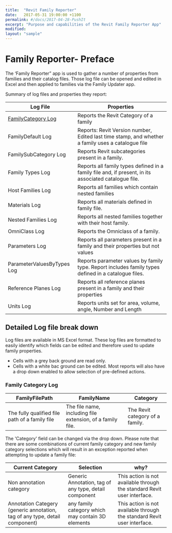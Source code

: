 ```yaml
---
title:  "Revit Family Reporter"
date:   2017-05-31 19:00:00 +1100
permalink: #/docs/2017-04-28-PushIt
excerpt: "Purpose and capabilities of the Revit Family Reporter App"
modified:
layout: "sample"
---
```


# Family Reporter- Preface

The ‘Family Reporter” app is used to gather a number of properties from families and their catalog files. Those log file can be opened and edited in Excel and then applied to families via the Family Updater app.

Summary of log files and properties they report:

| Log File | Properties |
|---------|------------|
| [FamilyCategory Log](#FamCategoryLog) | Reports the Revit Category of a family |
| FamilyDefault Log | Reports: Revit Version number, Edited last time stamp, and whether a family uses a catalogue file |
| FamilySubCategory Log | Reports Revit subcategories present in a family. |
| Family Types Log | Reports all family types defined in a family file and, if present, in its associated catalogue file. |
| Host Families Log | Reports all families which contain nested families |
| Materials Log | Reports all materials defined in family file. |
| Nested Families Log | Reports all nested families together with their host family. |
| OmniClass Log | Reports the Omniclass of a family. |
| Parameters Log | Reports all parameters present in a family and their properties but not values |
| ParameterValuesByTypes Log | Reports parameter values by family type. Report includes family types defined in a catalogue files. |
| Reference Planes Log | Reports all reference planes present in a family and their properties |
| Units Log | Reports units set for area, volume, angle, Number and Length |

## Detailed Log file break down

Log files are available in MS Excel format. These log files are formatted to easily identify which fields can be edited and therefore used to update family properties.

* Cells with a grey back ground are read only. 
* Cells with a white bac ground can be edited. Most reports will also have a drop down enabled to allow selection of pre-defined actions.

### <a id="FamCategoryLog"></a> Family Category Log

| FamilyFilePath | FamilyName | Category |
|--------|----------|-----------|
| The fully qualified file path of a family file | The file name, including file extension, of a family file. | The Revit category of a family. |

The 'Category' field can be changed via the drop down. Please note that there are some combinations of current family category and new family category selections which will result in an exception reported when attempting to update a family file:

| Current Category | Selection | why? |
|--------------|---------------|------|
| Non annotation category | Generic Annotation, tag of any type, detail component | This action is not available through the standard Revit user interface. |
| Annotation Categery (generic annotation, tag of any type, detail component) | any family category which may contain 3D elements | This action is not available through the standard Revit user interface. |
